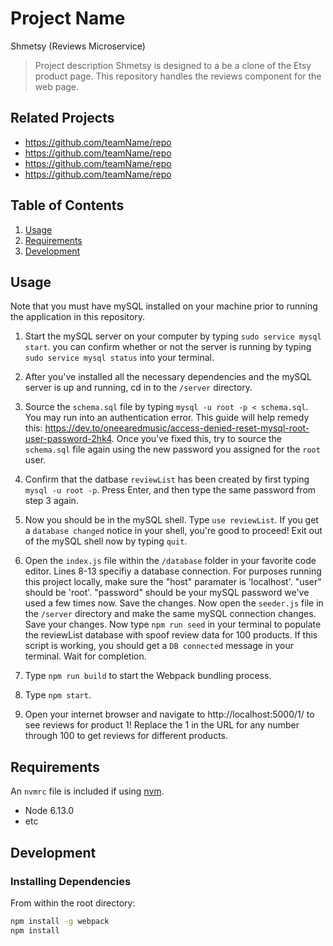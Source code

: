 # Project Name
Shmetsy (Reviews Microservice)
> Project description
Shmetsy is designed to a be a clone of the Etsy product page. This repository handles the reviews component for the web page. 
## Related Projects

  - https://github.com/teamName/repo
  - https://github.com/teamName/repo
  - https://github.com/teamName/repo
  - https://github.com/teamName/repo

## Table of Contents

1. [Usage](#Usage)
1. [Requirements](#requirements)
1. [Development](#development)

## Usage

Note that you must have mySQL installed on your machine prior to running the application in this repository. 

1. Start the mySQL server on your computer by typing `sudo service mysql start`. you can confirm whether or not
   the server is running by typing `sudo service mysql status` into your terminal. 

2. After you've installed all the necessary dependencies and the mySQL server is up and running, cd in to the `/server` directory. 

3. Source the `schema.sql` file by typing `mysql -u root -p < schema.sql`. You may run into an authentication error. This guide will help remedy this: https://dev.to/oneearedmusic/access-denied-reset-mysql-root-user-password-2hk4. Once you've fixed this, try to source the `schema.sql` file again using the new password you assigned for the `root` user. 
   
4. Confirm that the datbase `reviewList` has been created by first typing `mysql -u root -p`. Press Enter, and then type the same password from step 3 again. 

5. Now you should be in the mySQL shell. Type `use reviewList`. If you get a `database changed` notice in your shell, you're good to proceed! Exit out of the mySQL shell now by typing `quit`. 

6. Open the `index.js` file within the `/database` folder in your favorite code editor. Lines 8-13 specifiy a database connection. For purposes running this project locally, make sure the "host" paramater is 'localhost'. "user" should be 'root'. "password" should be your mySQL password we've used a few times now. Save the changes. Now open the `seeder.js` file in the `/server` directory and make the same   mySQL connection changes. Save your changes.  Now type `npm run seed` in your terminal to populate the reviewList database with spoof review data for 100 products. If this script is working, you should get a `DB connected` message in your terminal. Wait for completion. 

7. Type `npm run build` to start the Webpack bundling process. 

8. Type `npm start`. 

9. Open your internet browser and navigate to http://localhost:5000/1/ to see reviews for product 1! Replace the 1 in the URL for any number through 100 to get reviews for different products. 

## Requirements

An `nvmrc` file is included if using [nvm](https://github.com/creationix/nvm).

- Node 6.13.0
- etc

## Development

### Installing Dependencies

From within the root directory:

```sh
npm install -g webpack
npm install
```


